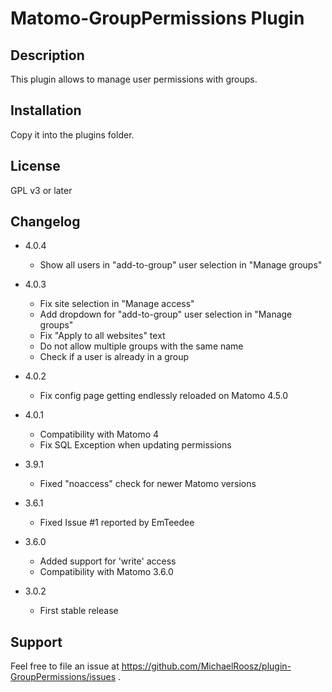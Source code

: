 # Matomo-GroupPermissions Plugin

## Description

This plugin allows to manage user permissions with groups.

## Installation

Copy it into the plugins folder.

## License

GPL v3 or later

## Changelog
- 4.0.4
  - Show all users in "add-to-group" user selection in "Manage groups"

- 4.0.3
  - Fix site selection in "Manage access"
  - Add dropdown for "add-to-group" user selection in "Manage groups"
  - Fix "Apply to all websites" text
  - Do not allow multiple groups with the same name
  - Check if a user is already in a group

- 4.0.2
  - Fix config page getting endlessly reloaded on Matomo 4.5.0

- 4.0.1
  - Compatibility with Matomo 4
  - Fix SQL Exception when updating permissions

- 3.9.1
  - Fixed "noaccess" check for newer Matomo versions

- 3.6.1
  - Fixed Issue #1 reported by EmTeedee

- 3.6.0
  - Added support for 'write' access
  - Compatibility with Matomo 3.6.0
  
- 3.0.2
  - First stable release

## Support

Feel free to file an issue at https://github.com/MichaelRoosz/plugin-GroupPermissions/issues .
